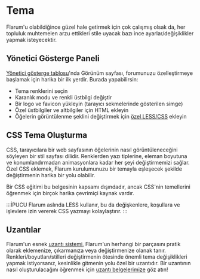 # Tema

Flarum'u olabildiğince güzel hale getirmek için çok çalışmış olsak da, her topluluk muhtemelen arzu ettikleri stile uyacak bazı ince ayarlar/değişiklikler yapmak isteyecektir.

## Yönetici Gösterge Paneli

[Yönetici gösterge tablosu](../admin.md)'nda Görünüm sayfası, forumunuzu özelleştirmeye başlamak için harika bir ilk yerdir. Burada yapabilirsin:

- Tema renklerini seçin
- Karanlık modu ve renkli üstbilgi değiştir
- Bir logo ve favicon yükleyin (tarayıcı sekmelerinde gösterilen simge)
- Özel üstbilgiler ve altbilgiler için HTML ekleyin
- Öğelerin görüntülenme şeklini değiştirmek için [özel LESS/CSS](#css-theming) ekleyin

## CSS Tema Oluşturma

CSS, tarayıcılara bir web sayfasının öğelerinin nasıl görüntüleneceğini söyleyen bir stil sayfası dilidir. Renklerden yazı tiplerine, eleman boyutuna ve konumlandırmadan animasyonlara kadar her şeyi değiştirmemizi sağlar. Özel CSS eklemek, Flarum kurulumunuzu bir temayla eşleşecek şekilde değiştirmenin harika bir yolu olabilir.

Bir CSS eğitimi bu belgesinin kapsamı dışındadır, ancak CSS'nin temellerini öğrenmek için birçok harika çevrimiçi kaynak vardır.

:::İPUCU Flarum aslında LESS kullanır, bu da değişkenlere, koşullara ve işlevlere izin vererek CSS yazmayı kolaylaştırır. :::

## Uzantılar

Flarum'un esnek [uzantı sistemi](extensions.md), Flarum'un herhangi bir parçasını pratik olarak eklemenize, çıkarmanıza veya değiştirmenize olanak tanır. Renkleri/boyutları/stilleri değiştirmenin ötesinde önemli tema değişiklikleri yapmak istiyorsanız, kesinlikle gitmenin yolu özel bir uzantıdır. Bir uzantının nasıl oluşturulacağını öğrenmek için [uzantı belgelerimize](extend/README.md) göz atın!
